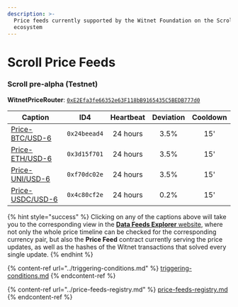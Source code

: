 ```yaml
---
description: >-
  Price feeds currently supported by the Witnet Foundation on the Scroll
  ecosystem
---
```


# Scroll Price Feeds

### Scroll pre-alpha (Testnet)

**WitnetPriceRouter**: [`0xE2Efa3fe66352e63F118bB9165435C5BEDB777d0`](https://l2scan.scroll.io/address/0xE2Efa3fe66352e63F118bB9165435C5BEDB777d0)

| **Caption**                                                                  | **ID4**      | **Heartbeat** | **Deviation** | **Cooldown** |
| ---------------------------------------------------------------------------- | ------------ | :-----------: | :-----------: | :----------: |
| [Price-BTC/USD-6](https://feeds.witnet.io/scroll/scroll-alpha\_btc-usd\_6)   | `0x24beead4` |    24 hours   |      3.5%     |      15'     |
| [Price-ETH/USD-6](https://feeds.witnet.io/scroll/scroll-alpha\_eth-usd\_6)   | `0x3d15f701` |    24 hours   |      3.5%     |      15'     |
| [Price-UNI/USD-6](https://feeds.witnet.io/scroll/scroll-alpha\_uni-usd\_6)   | `0xf70dc02e` |    24 hours   |      3.5%     |      15'     |
| [Price-USDC/USD-6](https://feeds.witnet.io/scroll/scroll-alpha\_usdc-usd\_6) | `0x4c80cf2e` |    24 hours   |      0.2%     |      15'     |

{% hint style="success" %}
Clicking on any of the captions above will take you to the corresponding view in the [**Data Feeds Explorer** website](https://feeds.witnet.io), where not only the whole price timeline can be checked for the corresponding currency pair, but also the **Price Feed** contract currently serving the price updates, as well as the hashes of the Witnet transactions that solved every single update.
{% endhint %}

{% content-ref url="../triggering-conditions.md" %}
[triggering-conditions.md](../triggering-conditions.md)
{% endcontent-ref %}

{% content-ref url="../price-feeds-registry.md" %}
[price-feeds-registry.md](../price-feeds-registry.md)
{% endcontent-ref %}
